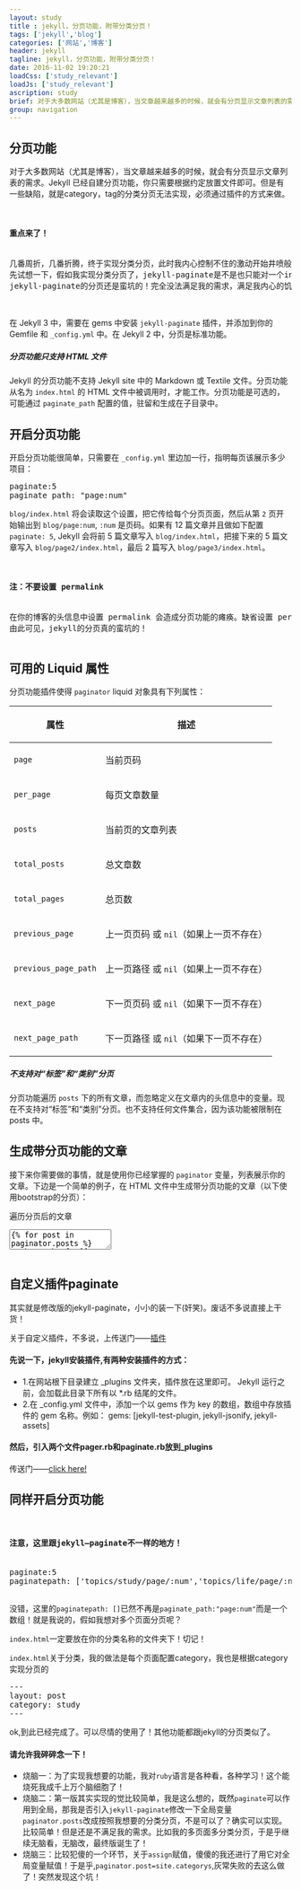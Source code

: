 ```yaml
---
layout: study
title : jekyll，分页功能，附带分类分页！
tags: ['jekyll','blog']
categories: ['网站','博客']
header: jekyll
tagline: jekyll，分页功能，附带分类分页！
date: 2016-11-02 19:20:21
loadCss: ['study_relevant']
loadJs: ['study_relevant']
ascription: study
brief: 对于大多数网站（尤其是博客），当文章越来越多的时候，就会有分页显示文章列表的需求。Jekyll 已经自建分页功能，你只需要根据约定放置文件即可。jekyll的分页总的来说还算给力，基本的功能可以完成。但是有一些缺陷，就是category，tag的分类分页无法实现，必须通过插件的方式来做。
group: navigation
---
```

<h2>分页功能</h2>
<p>对于大多数网站（尤其是博客），当文章越来越多的时候，就会有分页显示文章列表的需求。Jekyll 已经自建分页功能，你只需要根据约定放置文件即可。但是有一些缺陷，就是category，tag的分类分页无法实现，必须通过插件的方式来做。</p>

<pre>
<div class="note-warning">
<h4>重点来了！</h4>
<span class='warn-text'>几番周折，几番折腾，终于实现分类分页，此时我内心控制不住的激动开始井喷般爆发！</span>
<span class='warn-text'>先试想一下，假如我实现分类分页了，jekyll-paginate是不是也只能对一个index.html页面生效？如果我想对多个页面分页呢？如何配置？</span>
<span class='warn-text'>jekyll-paginate的分页还是蛮坑的！完全没法满足我的需求，满足我内心的饥渴。于是，决定修改它！先付上"原装功能实现"！</span>

</div>
</pre>

<p>在 Jekyll 3 中，需要在 gems 中安装 <code>jekyll-paginate</code> 插件，并添加到你的 Gemfile 和 <code>_config.yml</code> 中。在 Jekyll 2 中，分页是标准功能。</p>

<div class="note info">
  <h5>分页功能只支持 HTML 文件</h5>
  <p>
    Jekyll 的分页功能不支持 Jekyll site 中的 Markdown 或 Textile 文件。分页功能从名为 <code>index.html</code> 的 HTML 文件中被调用时，才能工作。分页功能是可选的，可能通过 <code>paginate_path</code> 配置的值，驻留和生成在子目录中。
  </p>
</div>

<h2 id="section">开启分页功能</h2>

<p>开启分页功能很简单，只需要在 <code>_config.yml</code> 里边加一行，指明每页该展示多少项目：</p>

<pre>
paginate:5
paginate_path: "page:num"
</pre>

<p><code >blog/index.html</code> 将会读取这个设置，把它传给每个分页页面，然后从第 <code>2</code> 页开始输出到 <code>blog/page:num</code>, <code>:num</code> 是页码。如果有 12 篇文章并且做如下配置 <code>paginate: 5</code>, Jekyll 会将前 5 篇文章写入 <code>blog/index.html</code>，把接下来的 5 篇文章写入 <code>blog/page2/index.html</code>，最后 2 篇写入 
<code>blog/page3/index.html</code>。</p>
<pre>
<div class="note-warning">
<h4>注：不要设置 permalink</h4>
<span class='warn-text'>在你的博客的头信息中设置 permalink 会造成分页功能的瘫痪。缺省设置 permalink 即可。</span>
<span class='warn-text'>由此可见，jekyll的分页真的蛮坑的！</span>
</div>
</pre>

<h2 id="liquid-">可用的 Liquid 属性</h2>

<p>分页功能插件使得 <code class="highlighter-rouge">paginator</code> liquid 对象具有下列属性：</p>

<div class="mobile-side-scroller">
<table>
  <thead>
    <tr>
      <th><p>属性</p></th>
      <th><p>描述</p></th>
    </tr>
  </thead>
  <tbody>
    <tr>
      <td><p><code>page</code></p></td>
      <td><p>当前页码</p></td>
    </tr>
    <tr>
      <td><p><code>per_page</code></p></td>
      <td><p>每页文章数量</p></td>
    </tr>
    <tr>
      <td><p><code>posts</code></p></td>
      <td><p>当前页的文章列表</p></td>
    </tr>
    <tr>
      <td><p><code>total_posts</code></p></td>
      <td><p>总文章数</p></td>
    </tr>
    <tr>
      <td><p><code>total_pages</code></p></td>
      <td><p>总页数</p></td>
    </tr>
    <tr>
      <td><p><code>previous_page</code></p></td>
      <td>
          <p>
              上一页页码 或 <code>nil</code>（如果上一页不存在）
          </p>
      </td>
    </tr>
    <tr>
      <td><p><code>previous_page_path</code></p></td>
      <td>
          <p>
              上一页路径 或 <code>nil</code>（如果上一页不存在）
          </p>
      </td>
    </tr>
    <tr>
      <td><p><code>next_page</code></p></td>
      <td>
          <p>
              下一页页码 或 <code>nil</code>（如果下一页不存在）
          </p>
      </td>
    </tr>
    <tr>
      <td><p><code>next_page_path</code></p></td>
      <td>
          <p>
              下一页路径 或 <code>nil</code>（如果下一页不存在）
          </p>
      </td>
    </tr>
  </tbody>
</table>
</div>

<div class="note info">
  <h5>不支持对“标签”和“类别”分页</h5>
  <p>分页功能遍历 <code>posts</code> 下的所有文章，而忽略定义在文章内的头信息中的变量。现在不支持对“标签”和“类别”分页。也不支持任何文件集合，因为该功能被限制在 posts 中。</p>
</div>

<h2>生成带分页功能的文章</h2>

<p>接下来你需要做的事情，就是使用你已经掌握的 <code>paginator</code> 变量，列表展示你的文章。下边是一个简单的例子，在 HTML 文件中生成带分页功能的文章（以下使用bootstrap的分页）：</p>

<span> 遍历分页后的文章</span>
<pre>
<textarea class="cm_textarea_xml">
&#123;% for post in paginator.posts %&#125;
  <h1><a href="&#123;&#123; post.url &#125;&#125;">&#123;&#123; post.title &#125;&#125;</a></h1>
  <p class="author">
    <span class="date">&#123;&#123; post.date &#125;&#125;</span>
  </p>
  <div class="content">
    &#123;&#123; post.content &#125;&#125;
  </div>
&#123;% endfor %&#125;

<!-- 分页链接 -->
<div class="pagination">
  &#123;% if paginator.previous_page %&#125;
    <a href="/page&#123;&#123; paginator.previous_page &#125;&#125;" class="previous">Previous</a>
  &#123;% else %&#125;
    <span class="previous">Previous</span>
  &#123;% endif %&#125;
  <span class="page_number ">Page: &#123;&#123; paginator.page &#125;&#125; of &#123;&#123; paginator.total_pages &#125;&#125;</span>
  &#123;% if paginator.next_page %&#125;
    <a href="/page&#123;&#123; paginator.next_page &#125;&#125;" class="next">Next</a>
  &#123;% else %&#125;
    <span class="next ">Next</span>
  &#123;% endif %&#125;
</div>
</textarea>
</pre>
<h2>自定义插件paginate</h2>
<p>其实就是修改版的jekyll-paginate，小小的装一下(奸笑)。废话不多说直接上干货！</p>
<p>关于自定义插件，不多说，上传送门——<a href='http://jekyll.com.cn/docs/plugins/'>插件</a></p>
<h4>先说一下，jekyll安装插件,有两种安装插件的方式：</h4>
<ul>
  <li>1.在网站根下目录建立 _plugins 文件夹，插件放在这里即可。 Jekyll 运行之前，会加载此目录下所有以 *.rb 结尾的文件。</li>
  <li>2.在 _config.yml 文件中，添加一个以 gems 作为 key 的数组，数组中存放插件的 gem 名称。例如：
 gems: [jekyll-test-plugin, jekyll-jsonify, jekyll-assets]</li>
</ul>
<h4>然后，引入两个文件pager.rb和paginate.rb放到_plugins</h4>
<p>传送门——<a href='https://github.com/Bamzc/jekyll-paginate-plugin'>click here!</a></p>
<h2 id="section">同样开启分页功能</h2>
<pre>
<div class="note-warning">
<h4>注意，这里跟jekyll—paginate不一样的地方！</h4>
<span class='warn-text'>paginate:5</span>
<span class='warn-text'>paginatepath: ['topics/study/page/:num','topics/life/page/:num']</span>
</div>
</pre>
<p>没错，这里的<code>paginatepath: []</code>已然不再是<code>paginate_path:"page:num"</code>而是一个数组！就是我说的，假如我想对多个页面分页呢？</p>
<p><code>index.html</code>一定要放在你的分类名称的文件夹下！切记！</p>
<p><code>index.html</code>关于分类，我的做法是每个页面配置category，我也是根据category实现分页的
<pre>
---
layout: post
category: study
---
</pre>
</p>
<p>ok,到此已经完成了。可以尽情的使用了！其他功能都跟jekyll的分页类似了。</p>
<h4>请允许我碎碎念一下！</h4>
<ul>
  <li>烧脑一：为了实现我想要的功能，我对<code>ruby</code>语言是各种看，各种学习！这个能烧死我成千上万个脑细胞了！</li>
  <li>烧脑二：第一版其实实现的觉比较简单，我是这么想的，既然<code>paginate</code>可以作用到全局，那我是否引入<code>jekyll-paginate</code>修改一下全局变量<code>paginator.posts</code>改成按照我想要的分类分页，不是可以了？确实可以实现。比较简单！但是还是不满足我的需求。比如我的多页面多分类分页，于是乎继续无脑看，无脑改，最终版诞生了！</li>
  <li>烧脑三：比较犯傻的一个环节，关于<code>assign</code>赋值，傻傻的我还进行了用它对全局变量赋值！于是乎,<code>paginator.post=site.categorys</code>,灰常失败的去这么做了！突然发现这个坑！</li>
</ul>